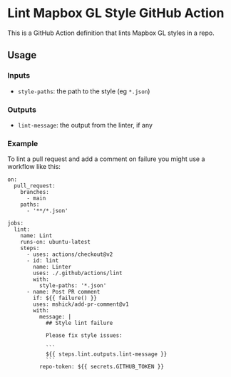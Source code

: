# Lint Mapbox GL Style GitHub Action

This is a GitHub Action definition that lints Mapbox GL styles in a repo.

## Usage

### Inputs

 * `style-paths`: the path to the style (eg `*.json`)

### Outputs

 * `lint-message`: the output from the linter, if any

### Example

To lint a pull request and add a comment on failure you might use a workflow like this:

```
on: 
  pull_request:
    branches:
      - main
    paths:
      - '**/*.json'

jobs:
  lint:
    name: Lint
    runs-on: ubuntu-latest
    steps:
      - uses: actions/checkout@v2
      - id: lint
        name: Linter
        uses: ./.github/actions/lint
        with:
          style-paths: '*.json'
      - name: Post PR comment
        if: ${{ failure() }}
        uses: mshick/add-pr-comment@v1
        with:
          message: |
            ## Style lint failure
            
            Please fix style issues:

            ```
            ${{ steps.lint.outputs.lint-message }}
            ```
          repo-token: ${{ secrets.GITHUB_TOKEN }}
```

